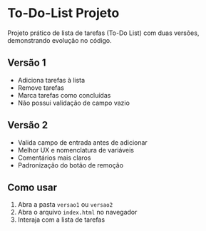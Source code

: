 # To-Do-List Projeto

Projeto prático de lista de tarefas (To-Do List) com duas versões, demonstrando evolução no código.

## Versão 1
- Adiciona tarefas à lista
- Remove tarefas
- Marca tarefas como concluídas
- Não possui validação de campo vazio

## Versão 2
- Valida campo de entrada antes de adicionar
- Melhor UX e nomenclatura de variáveis
- Comentários mais claros
- Padronização do botão de remoção

## Como usar
1. Abra a pasta `versao1` ou `versao2`
2. Abra o arquivo `index.html` no navegador
3. Interaja com a lista de tarefas
